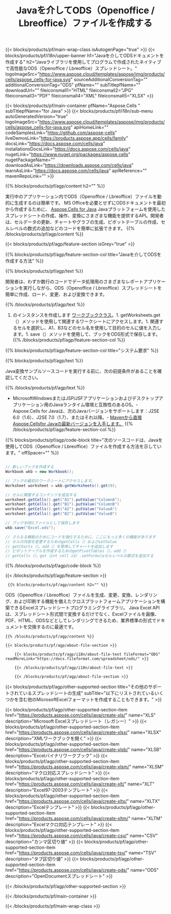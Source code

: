 ﻿---
title: Javaを介してODS（Openoffice / Lbreoffice）ファイルを作成する 
url: /ja/java/create-ods/ 
description: JavaODSドキュメントを生成するためのサンプルコード。このコードを使用して、JavaベースのデスクトップまたはWebアプリケーション内にODS（Openoffice / Lbreoffice）ファイルを作成します。
---
{{< blocks/products/pf/main-wrap-class isAutogenPage="true" >}}
{{< blocks/products/pf/i18n/upper-banner h1="Javaを介してODSドキュメントを作成する" h2="Javaライブラリを使用してプログラムで作成されたネイティブで高性能なODS（Openoffice / Lbreoffice）スプレッドシート。" logoImageSrc="https://www.aspose.cloud/templates/aspose/img/products/cells/aspose_cells-for-java.svg" sourceAdditionalConversionTag="" additionalConversionTag="ODS" pfName="" subTitlepfName="" downloadUrl="" fileiconsmall1="HTML" fileiconsmall2="JPG" fileiconsmall3="PDF" fileiconsmall4="XML" fileiconsmall5="XLSX" >}}

{{< blocks/products/pf/main-container pfName="Aspose.Cells " subTitlepfName="for Java" >}}
{{< blocks/products/pf/i18n/sub-menu autoGeneratedVersion="true" logoImageSrc="https://www.aspose.cloud/templates/aspose/img/products/cells/aspose_cells-for-java.svg" apiHomeLink="" codeSamplesLink="https://github.com/aspose-cells" liveDemosLink="https://products.aspose.app/cells/family" docsLink="https://docs.aspose.com/cells/java" installationsDocsLink="https://docs.aspose.com/cells/java" nugetLink="https://www.nuget.org/packages/aspose.cells" nugetPackageName="" downloadAsLink="https://downloads.aspose.com/cells/java" learnAsLink="https://docs.aspose.com/cells/java" apiReference="" mavenRepoLink="" >}}

{{% blocks/products/pf/agp/content h2="" %}}

 実行中のアプリケーション内でODS（Openoffice / Lbreoffice）ファイルを動的に生成するのは簡単です。 MS Officeを必要とせずにODSドキュメントを最初から作成するために、
 [Aspose.Cells for Java](https://products.aspose.com/cells/java) 
 Javaプラットフォームを使用したスプレッドシートの作成、操作、変換にさまざまな機能を提供するAPI。開発者は、セルデータの更新、チャートやグラフの生成、ピボットテーブルの作成、セルレベルの数式の追加などのコードを簡単に拡張できます。
{{% /blocks/products/pf/agp/content %}}

{{< blocks/products/pf/agp/feature-section isGrey="true" >}}

{{% blocks/products/pf/agp/feature-section-col title="Javaを介してODSを作成する方法" %}}

{{% blocks/products/pf/agp/text %}}

 開発者は、わずか数行のコードでデータ処理用のさまざまなレポートアプリケーションを実行しながら、ODS（Openoffice / Lbreoffice）スプレッドシートを簡単に作成、ロード、変更、および変換できます。

{{% /blocks/products/pf/agp/text %}}

1. のインスタンスを作成します [ワークブッククラス](https://apireference.aspose.com/cells/java/com.aspose.cells/Workbook)。1. getWorksheets.get（）メソッドを使用して関連するワークシートにアクセスします。1. 関連するセルを選択し、A1、B3などのセル名を使用して目的のセルに値を入力します。1. save（）メソッドを使用して、ブックをODS形式で保存します。
{{% /blocks/products/pf/agp/feature-section-col %}}

{{% blocks/products/pf/agp/feature-section-col title="システム要求" %}}

{{% blocks/products/pf/agp/text %}}

Java変換サンプルソースコードを実行する前に、次の前提条件があることを確認してください。  

{{% /blocks/products/pf/agp/text %}}

- MicrosoftWindowsまたはJSP/JSFアプリケーションおよびデスクトップアプリケーション用のJavaランタイム環境と互換性のあるOS。- Aspose.Cells for Javaは、次のJavaバージョンをサポートします：J2SE 6.0（1.6）、J2SE 7.0（1.7）、またはそれ以降。- [Mavenから直接Aspose.Cellsfor Javaの最新バージョンを入手します。](https://docs.aspose.com/cells/java/installation/) 
{{% /blocks/products/pf/agp/feature-section-col %}}

{{% blocks/products/pf/agp/code-block title="次のソースコードは、Javaを使用してODS（Openoffice / Lbreoffice）ファイルを作成する方法を示しています。" offSpacer="" %}}

```cs

// 新しいブックを作成する
Workbook wkb = new Workbook();

// ブックの最初のワークシートにアクセスします。
Worksheet worksheet = wkb.getWorksheets().get(0);

// セルに関連するコンテンツを追加する
worksheet.getCells().get("A1").putValue("ColumnA");
worksheet.getCells().get("B1").putValue("ColumnB")
worksheet.getCells().get("A2").putValue("ValueA")
worksheet.getCells().get("B2").putValue("ValueB")

// ブックをODSファイルとして保存します
wkb.save("Excel.ods"); 

// さらなる機能のためにコードを強化するために、ここにもっと多くの機能があります
// セルの内容を変更するためのgetCells（）およびsetValue
// getCharts（）。add（）を使用してチャートを追加します
// ピボットテーブルを作成するためのgetPivotTables（）。add（）
// getCells（）。get（int cell id）.setFormulaセルレベルの数式を追加する


```

{{% /blocks/products/pf/agp/code-block %}}

{{< /blocks/products/pf/agp/feature-section >}}

<!-- aboutfile Starts -->

     
     {{% blocks/products/pf/agp/content h2="" %}}

 ODS（Openoffice / Lbreoffice）ファイルを生成、変更、変換、レンダリング、および印刷する機能を備えたクロスプラットフォームアプリケーションを構築できるExcelスプレッドシートプログラミングライブラリ。 Java Excel APIは、スプレッドシート形式間で変換するだけでなく、Excelファイルを画像、PDF、HTML、ODSなどとしてレンダリングできるため、業界標準の形式でドキュメントを交換するのに最適です。



    {{% /blocks/products/pf/agp/content %}}

    {{< blocks/products/pf/agp/about-file-section >}}

        {{< blocks/products/pf/agp/i18n/about-file-text fileFormat="ODS" readMoreLink="https://docs.fileformat.com/spreadsheet/ods/" >}}

        {{< /blocks/products/pf/agp/i18n/about-file-text >}}

        {{< /blocks/products/pf/agp/about-file-section >}}

          

<!-- aboutfile Ends -->

{{< blocks/products/pf/agp/other-supported-section title="その他のサポートされているスプレッドシートの生成" subTitle="以下にリストされているいくつかを含む他のMicrosoftExcelフォーマットを作成することもできます。" >}}

{{< blocks/products/pf/agp/other-supported-section-item href="https://products.aspose.com/cells/java/create-xls/" name="XLS" description="Microsoft Excelスプレッドシート（レガシー）" >}} 
{{< blocks/products/pf/agp/other-supported-section-item href="https://products.aspose.com/cells/java/create-xlsx/" name="XLSX" description="XMLワークブックを開く" >}} 
{{< blocks/products/pf/agp/other-supported-section-item href="https://products.aspose.com/cells/java/create-xlsb/" name="XLSB" description="Excelバイナリワークブック" >}} 
{{< blocks/products/pf/agp/other-supported-section-item href="https://products.aspose.com/cells/java/create-xlsm/" name="XLSM" description="マクロ対応スプレッドシート" >}} 
{{< blocks/products/pf/agp/other-supported-section-item href="https://products.aspose.com/cells/java/create-xlt/" name="XLT" description="Excel97-2003テンプレート" >}} 
{{< blocks/products/pf/agp/other-supported-section-item href="https://products.aspose.com/cells/java/create-xltx/" name="XLTX" description="Excelテンプレート" >}} 
{{< blocks/products/pf/agp/other-supported-section-item href="https://products.aspose.com/cells/java/create-xltm/" name="XLTM" description="Excelマクロ対応テンプレート" >}} 
{{< blocks/products/pf/agp/other-supported-section-item href="https://products.aspose.com/cells/java/create-csv/" name="CSV" description="カンマ区切り値" >}} 
{{< blocks/products/pf/agp/other-supported-section-item href="https://products.aspose.com/cells/java/create-tsv/" name="TSV" description="タブ区切り値" >}} 
{{< blocks/products/pf/agp/other-supported-section-item href="https://products.aspose.com/cells/java/create-ods/" name="ODS" description="OpenDocumentスプレッドシート" >}} 

{{< /blocks/products/pf/agp/other-supported-section >}}

{{< /blocks/products/pf/main-container >}}
    
{{< /blocks/products/pf/main-wrap-class >}}
